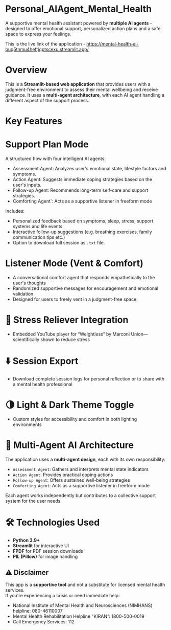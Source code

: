 # Personal_AIAgent_Mental_Health
A supportive mental health assistant powered by **multiple AI agents** - designed to offer emotional support, personalized action plans and a safe space to express your feelings.

This is the live link of the application - https://mental-health-ai-buq5tnmu4heftjqptscexu.streamlit.app/ 
# Overview
This is a **Streamlit-based web application** that provides users with a judgment-free environment to assess their mental wellbeing and receive guidance. 
It uses a **multi-agent architecture**, with each AI agent handling a different aspect of the support process.

# Key Features

# Support Plan Mode
A structured flow with four intelligent AI agents:
- Assessment Agent: Analyzes user's emotional state, lifestyle factors and symptoms.
- Action Agent: Suggests immediate coping strategies based on the user's inputs.
- Follow-up Agent: Recommends long-term self-care and support strategies.
- Comforting Agent`: Acts as a supportive listener in freeform mode

Includes:
- Personalized feedback based on symptoms, sleep, stress, support systems and life events
- Interactive follow-up suggestions (e.g. breathing exercises, family communication tips etc.)
- Option to download full session as `.txt` file.

# Listener Mode (Vent & Comfort)
- A conversational comfort agent that responds empathetically to the user's thoughts
- Randomized supportive messages for encouragement and emotional validation
- Designed for users to freely vent in a judgment-free space

# 🎵 Stress Reliever Integration
- Embedded YouTube player for “Weightless” by Marconi Union—scientifically shown to reduce stress

# ⬇️ Session Export
- Download complete session logs for personal reflection or to share with a mental health professional

# 🌗 Light & Dark Theme Toggle
- Custom styles for accessibility and comfort in both lighting environments

# 🧠 Multi-Agent AI Architecture

The application uses a **multi-agent design**, each with its own responsibility:
- `Assessment Agent`: Gathers and interprets mental state indicators
- `Action Agent`: Provides practical coping actions
- `Follow-up Agent`: Offers sustained well-being strategies
- `Comforting Agent`: Acts as a supportive listener in freeform mode

Each agent works independently but contributes to a collective support system for the user needs.

# 🛠️ Technologies Used
- **Python 3.9+**
- **Streamlit** for interactive UI
- **FPDF** for PDF session downloads
- **PIL (Pillow)** for image handling

## ⚠️ Disclaimer
This app is a **supportive tool** and not a substitute for licensed mental health services.  
If you're experiencing a crisis or need immediate help:
- National Institute of Mental Health and Neurosciences (NIMHANS) helpline: 080-46110007
- Mental Health Rehabilitation Helpline "KIRAN”: 1800-500-0019
- Call Emergency Services: 112
